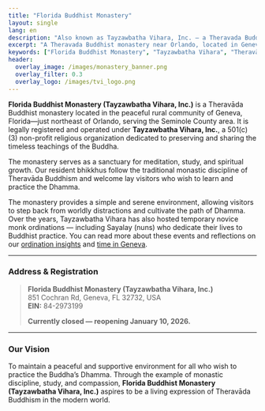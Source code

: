 ```yaml
---
title: "Florida Buddhist Monastery"
layout: single
lang: en
description: "Also known as Tayzawbatha Vihara, Inc. — a Theravada Buddhist monastery near Orlando, in Geneva, Seminole County, Florida. A 501(c)(3) non-profit dedicated to meditation, study, and spiritual growth."
excerpt: "A Theravada Buddhist monastery near Orlando, located in Geneva, Seminole County — a peaceful sanctuary for meditation, study, and Dhamma practice."
keywords: ["Florida Buddhist Monastery", "Tayzawbatha Vihara", "Theravāda", "Theravada Buddhism", "Buddhist temple Florida", "Buddhist monastery near Orlando", "Seminole County Buddhist Monastery", "Geneva Buddhist Monastery"]
header:
  overlay_image: /images/monastery_banner.png
  overlay_filter: 0.3
  overlay_logo: /images/tvi_logo.png
---
```


**Florida Buddhist Monastery (Tayzawbatha Vihara, Inc.)** is a Theravāda Buddhist monastery located in the peaceful rural community of Geneva, Florida—just northeast of Orlando, serving the Seminole County area.  It is legally registered and operated under **Tayzawbatha Vihara, Inc.**, a 501(c)(3) non-profit religious organization dedicated to preserving and sharing the timeless teachings of the Buddha.

The monastery serves as a sanctuary for meditation, study, and spiritual growth.  Our resident bhikkhus follow the traditional monastic discipline of Theravāda Buddhism and welcome lay visitors who wish to learn and practice the Dhamma.

The monastery provides a simple and serene environment, allowing visitors to step back from worldly distractions and cultivate the path of Dhamma.  Over the years, Tayzawbatha Vihara has also hosted temporary novice monk ordinations — including Sayalay (nuns) who dedicate their lives to Buddhist practice.  You can read more about these events and reflections on our <a href="https://americanmonk.org/sayalay-ordination/" target="_blank" rel="noopener noreferrer">ordination insights</a> and <a href="https://americanmonk.org/a-month-in-geneva-florida/" target="_blank" rel="noopener noreferrer">time in Geneva</a>.

---

### Address & Registration

> **Florida Buddhist Monastery 
> (Tayzawbatha Vihara, Inc.)**  
> 851 Cochran Rd, Geneva, FL 32732, USA  
> **EIN:** 84-2973199  
>  
> **Currently closed — reopening January 10, 2026.**

---

### Our Vision

To maintain a peaceful and supportive environment for all who wish to practice the Buddha’s Dhamma.  Through the example of monastic discipline, study, and compassion, **Florida Buddhist Monastery (Tayzawbatha Vihara, Inc.)** aspires to be a living expression of Theravāda Buddhism in the modern world.
